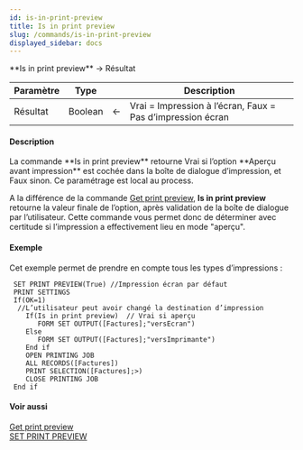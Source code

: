 ```yaml
---
id: is-in-print-preview
title: Is in print preview
slug: /commands/is-in-print-preview
displayed_sidebar: docs
---
```


<!--REF #_command_.Is in print preview.Syntax-->**Is in print preview**  -> Résultat<!-- END REF-->
<!--REF #_command_.Is in print preview.Params-->
| Paramètre | Type |  | Description |
| --- | --- | --- | --- |
| Résultat | Boolean | &#8592; | Vrai = Impression à l’écran, Faux = Pas d’impression écran |

<!-- END REF-->

#### Description 

<!--REF #_command_.Is in print preview.Summary-->La commande **Is in print preview** retourne Vrai si l’option **Aperçu avant impression** est cochée dans la boîte de dialogue d’impression, et Faux sinon.<!-- END REF--> Ce paramétrage est local au process. 

A la différence de la commande [Get print preview](get-print-preview.md), **Is in print preview** retourne la valeur finale de l’option, après validation de la boîte de dialogue par l’utilisateur. Cette commande vous permet donc de déterminer avec certitude si l’impression a effectivement lieu en mode "aperçu". 

#### Exemple 

Cet exemple permet de prendre en compte tous les types d’impressions : 

```4d
 SET PRINT PREVIEW(True) //Impression écran par défaut
 PRINT SETTINGS
 If(OK=1)
  //L’utilisateur peut avoir changé la destination d’impression
    If(Is in print preview)  // Vrai si aperçu
       FORM SET OUTPUT([Factures];"versEcran")
    Else
       FORM SET OUTPUT([Factures];"versImprimante")
    End if
    OPEN PRINTING JOB
    ALL RECORDS([Factures])
    PRINT SELECTION([Factures];>)
    CLOSE PRINTING JOB
 End if
```

#### Voir aussi 

[Get print preview](get-print-preview.md)  
[SET PRINT PREVIEW](set-print-preview.md)  